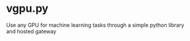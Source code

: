 # vgpu.py
Use any GPU for machine learning tasks through a simple python library and hosted gateway
